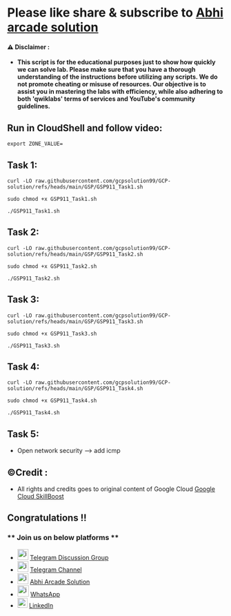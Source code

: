 # Please like share & subscribe to [Abhi arcade solution](http://www.youtube.com/@Abhi_Arcade_Solution)

#### ⚠️ Disclaimer :
- **This script is for the educational purposes just to show how quickly we can solve lab. Please make sure that you have a thorough understanding of the instructions before utilizing any scripts. We do not promote cheating or  misuse of resources. Our objective is to assist you in mastering the labs with efficiency, while also adhering to both 'qwiklabs' terms of services and YouTube's community guidelines.**

## Run in CloudShell and follow video:

```
export ZONE_VALUE=
```

## Task 1:

```
curl -LO raw.githubusercontent.com/gcpsolution99/GCP-solution/refs/heads/main/GSP/GSP911_Task1.sh

sudo chmod +x GSP911_Task1.sh

./GSP911_Task1.sh
```

## Task 2:

```
curl -LO raw.githubusercontent.com/gcpsolution99/GCP-solution/refs/heads/main/GSP/GSP911_Task2.sh

sudo chmod +x GSP911_Task2.sh

./GSP911_Task2.sh
```

## Task 3:

```
curl -LO raw.githubusercontent.com/gcpsolution99/GCP-solution/refs/heads/main/GSP/GSP911_Task3.sh

sudo chmod +x GSP911_Task3.sh

./GSP911_Task3.sh
```

## Task 4:

```
curl -LO raw.githubusercontent.com/gcpsolution99/GCP-solution/refs/heads/main/GSP/GSP911_Task4.sh

sudo chmod +x GSP911_Task4.sh

./GSP911_Task4.sh
```

## Task 5:
- Open network security --> add icmp 

## ©Credit :
- All rights and credits goes to original content of Google Cloud [Google Cloud SkillBoost](https://www.cloudskillsboost.google/) 

## Congratulations !!

### ** Join us on below platforms **

- <img width="25" alt="image" src="https://github.com/user-attachments/assets/171448df-7b22-4166-8d8d-86f72fb78aff"> [Telegram Discussion Group](https://t.me/+HiOSF3PxrvFhNzU1)
- <img width="25" alt="image" src="https://github.com/user-attachments/assets/0ebd7e7d-6f9b-41e9-a241-8483dca9f3f1"> [Telegram Channel](https://t.me/abhiarcadesolution)
- <img width="25" alt="image" src="https://github.com/user-attachments/assets/dc326965-d4fa-4f1b-87f1-dbad6e3a7259"> [Abhi Arcade Solution](https://www.youtube.com/@Abhi_Arcade_Solution)
- <img width="26" alt="image" src="https://github.com/user-attachments/assets/d9070a07-7fce-47c5-8626-7ea98ccc46e3"> [WhatsApp](https://whatsapp.com/channel/0029VakEGSJ0VycJcnB8Fn3z)
- <img width="23" alt="image" src="https://github.com/user-attachments/assets/ce0916c3-e5f9-4709-afbd-e67bd42d1c57"> [LinkedIn](https://www.linkedin.com/in/abhi-arcade-solution-9b8a15319/)
